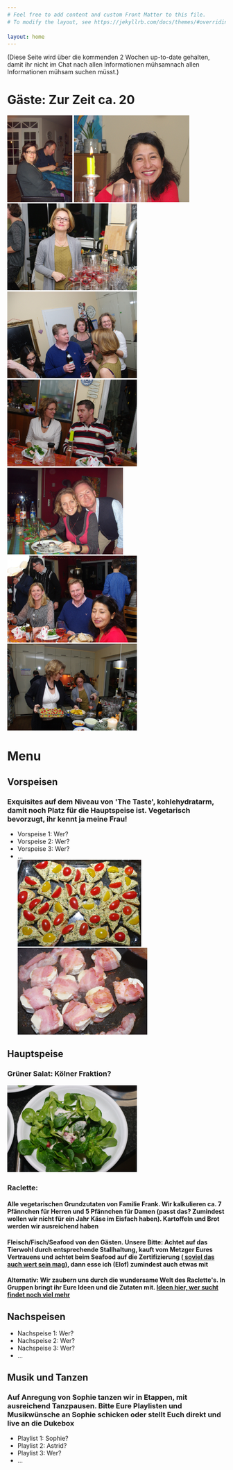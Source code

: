 ```yaml
---
# Feel free to add content and custom Front Matter to this file.
# To modify the layout, see https://jekyllrb.com/docs/themes/#overriding-theme-defaults

layout: home
---
```



<head>
<style>
table {
  font-family: arial, sans-serif;
  border-collapse: collapse;
  width: 80%;
}

td, th {
  border: 1px solid #dddddd;
  text-align: left;
  padding: 8px;
}

tr:nth-child(even) {
  background-color: #dddddd;
}
</style>
</head>


(Diese Seite wird über die kommenden 2 Wochen up-to-date gehalten, damit ihr nicht im Chat nach allen Informationen mühsamnach allen Informationen mühsam suchen müsst.)
<h1> Gäste: Zur Zeit ca. 20 </h1> 

<a><img src="bilder/bild1.jpg" height = "200"></a>
<a><img src="bilder/bild3.jpg" height = "200"></a>
<a><img src="bilder/bild19.jpg" height = "200"></a>
<a><img src="bilder/bild21.jpg" height = "200"></a>
<a><img src="bilder/bild22.jpg" height = "200"></a>
<a><img src="bilder/bild12.jpg" height = "200"></a>
<a><img src="bilder/bild23.jpg" height = "200"></a>
<a><img src="bilder/bild16.jpg" height = "200"></a>
<h1> Menu </h1> 
<h2> Vorspeisen </h2> 
<h3> Exquisites auf dem Niveau von 'The Taste', kohlehydratarm, damit noch Platz für die Hauptspeise ist. Vegetarisch bevorzugt, ihr kennt ja meine Frau!</h3> 
<ul> 
<li>Vorspeise 1: Wer? </li>
<li>Vorspeise 2: Wer? </li>
<li>Vorspeise 3: Wer? </li>
<li>... </li>
<a><img src="bilder/bild2.jpg" height = "200"></a>
<a><img src="bilder/bild14.jpg" height = "200"></a>
</ul>

<h2> Hauptspeise </h2> 
<h3> Grüner Salat: Kölner Fraktion? </h3> 
<a><img src="bilder/bild20.jpg" height = "200"></a>
<h3> Raclette: </h3> 

<h4> Alle vegetarischen Grundzutaten von Familie Frank. Wir kalkulieren ca. 7 Pfännchen für Herren und 5 Pfännchen für Damen (passt das? Zumindest wollen wir nicht für ein Jahr Käse im Eisfach haben). Kartoffeln und Brot werden wir ausreichend haben</h4> 
<h4> Fleisch/Fisch/Seafood von den Gästen. Unsere Bitte: Achtet auf das Tierwohl durch entsprechende Stallhaltung, kauft vom Metzger Eures Vertrauens und achtet beim Seafood auf die Zertifizierung (<a href="https://de.wikipedia.org/wiki/Whataboutism#:~:text=Whataboutism%20oder%20Whataboutismus%20(von%20englisch,einer%20kritischen%20Gegenfrage%20erwidert%20wird."> soviel das auch wert sein mag)</a>, dann esse ich (Elof) zumindest auch etwas mit </h4> 
<h4> Alternativ: Wir zaubern uns durch die wundersame Welt des Raclette's. In Gruppen bringt ihr Eure Ideen und die Zutaten mit. <a href="https://heissehimbeeren.com/die-9-leckersten-raclette-rezepte/">Ideen hier, wer sucht findet noch viel mehr</a>
</h4> 


<h2> Nachspeisen </h2> 
<ul> 
<li>Nachspeise 1: Wer? </li>
<li>Nachspeise 2: Wer? </li>
<li>Nachspeise 3: Wer? </li>
<li>... </li>
</ul>

<h2> Musik und Tanzen </h2> 
<h3> Auf Anregung von Sophie tanzen wir in Etappen, mit ausreichend Tanzpausen. Bitte Eure Playlisten und Musikwünsche an Sophie schicken oder stellt Euch direkt  und live an die Dukebox </h3> 
<ul> 
<li>Playlist 1: Sophie? </li>
<li>Playlist 2: Astrid? </li>
<li>Playlist 3: Wer? </li>
<li>... </li>
</ul>

